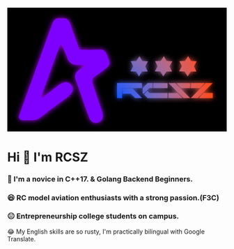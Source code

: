 ![RCSZ](assets/RCSZ.PNG)
<h1 align=“center”>Hi 👋 I'm RCSZ</h1>
<h3 align=“center”>🐠 I'm a novice in C++17. & Golang Backend Beginners.</h3>
<h3 align=“center”>😆 RC model aviation enthusiasts with a strong passion.(F3C)</h3>
<h3 align=“center”>😐 Entrepreneurship college students on campus.</h3>

<h7 align=“center”>😂 My English skills are so rusty, I'm practically bilingual with Google Translate.</h3>
